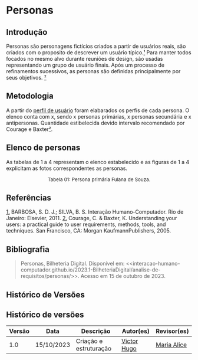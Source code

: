 # Personas

## Introdução
Personas são personagens fictícios criados a partir de usuários reais, são criados com o proposito de descrever um usuário típico.<a id="anchor_1" href="#REF1">¹</a> Para manter todos focados no mesmo alvo durante reuniões de design, são usadas representando um grupo de usuário finais. Após um processo de refinamentos sucessivos, as personas são definidas principalmente por seus objetivos. <a id="anchor_2" href="#REF2">²</a>

## Metodologia 
A partir do [perfil de usuário](./perfil_de_usuario.md) foram elabarados os perfis de cada persona. O elenco conta com x, sendo x personas primárias, x personas secundária e x antipersonas. Quantidade estibelecida devido intervalo recomendado por Courage e Baxter<a id="anchor_2" href="#REF2">²</a>.

## Elenco de personas
As tabelas de 1 a 4 representam o elenco estabelecido e as figuras de 1 a 4 explicitam as fotos correspondentes as personas.

<center>
<font size="2"><p style="text-align: center">Tabela 01: Persona primária Fulana de Souza.</p></font>
</center>



## Referências 
<a id="REF1" href="#anchor_1">1.</a> BARBOSA, S. D. J.; SILVA, B. S. Interação Humano-Computador. Rio de Janeiro: Elsevier, 2011. 
<a id="REF2" href="#anchor_2">2.</a> Courage, C. & Baxter, K. Understanding your users: a practical guide to user requirements, methods, tools, and techniques. San Francisco, CA: Morgan KaufmannPublishers, 2005.


## Bibliografia 
> Personas, Bilheteria Digital. Disponível em: <<interacao-humano-computador.github.io/2023.1-BilheteriaDigital/analise-de-requisitos/personas/>>. Acesso em 15 de outubro de 2023.

## Histórico de Versões 

## Histórico de versões

| Versão | Data       | Descrição           | Autor(es)                                       | Revisor(es)                               |
| ------ | ---------- | ------------------- | ----------------------------------------------- | ----------------------------------------- |
| 1.0    | 15/10/2023 | Criação e estruturação | [Victor Hugo](https://github.com/ViictorHugoo) | [Maria Alice](https://github.com/Maliz30) |
